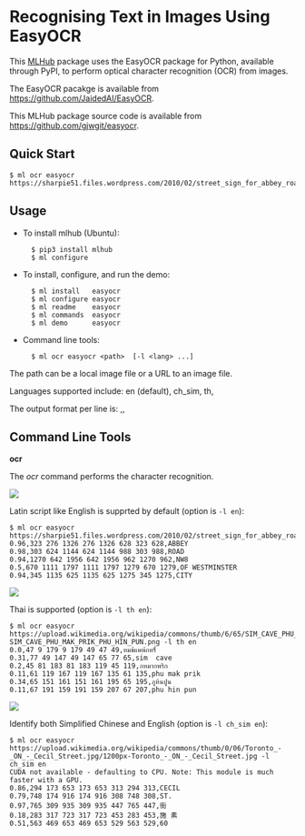 # Recognising Text in Images Using EasyOCR

This [MLHub](https://mlhub.ai) package uses the EasyOCR package for
Python, available through PyPI, to perform optical character
recognition (OCR) from images.

The EasyOCR pacakge is available from
<https://github.com/JaidedAI/EasyOCR>.

This MLHub package source code is available from
<https://github.com/gjwgit/easyocr>.


## Quick Start

```console
$ ml ocr easyocr https://sharpie51.files.wordpress.com/2010/02/street_sign_for_abbey_road_in_westminster_london_england_img_1461.jpg
```

## Usage

- To install mlhub (Ubuntu):

		$ pip3 install mlhub
		$ ml configure

- To install, configure, and run the demo:

		$ ml install   easyocr
		$ ml configure easyocr
		$ ml readme    easyocr
		$ ml commands  easyocr
		$ ml demo      easyocr
		
- Command line tools:

	    $ ml ocr easyocr <path>  [-l <lang> ...]

The path can be a local image file or a URL to an image file.

Languages supported include: 
en (default), ch_sim, th, 

The output format per line is: <certainty>,<bounding box>,<text>

## Command Line Tools

**ocr**

The *ocr* command performs the character recognition.

![](https://sharpie51.files.wordpress.com/2010/02/street_sign_for_abbey_road_in_westminster_london_england_img_1461.jpg)

Latin script like English is supprted by default (option is `-l en`):
```console
$ ml ocr easyocr https://sharpie51.files.wordpress.com/2010/02/street_sign_for_abbey_road_in_westminster_london_england_img_1461.jpg
0.96,323 276 1326 276 1326 628 323 628,ABBEY
0.98,303 624 1144 624 1144 988 303 988,ROAD
0.94,1270 642 1956 642 1956 962 1270 962,NW8
0.5,670 1111 1797 1111 1797 1279 670 1279,OF WESTMINSTER
0.94,345 1135 625 1135 625 1275 345 1275,CITY
```

![](https://upload.wikimedia.org/wikipedia/commons/thumb/6/65/SIM_CAVE_PHU_MAK_PRIK_PHU_HIN_PUN.png/220px-SIM_CAVE_PHU_MAK_PRIK_PHU_HIN_PUN.png)

Thai is supported (option is `-l th en`):
```console
$ ml ocr easyocr https://upload.wikimedia.org/wikipedia/commons/thumb/6/65/SIM_CAVE_PHU_MAK_PRIK_PHU_HIN_PUN.png/220px-SIM_CAVE_PHU_MAK_PRIK_PHU_HIN_PUN.png -l th en
0.0,47 9 179 9 179 49 47 49,ทมข้แพพ้กทร็์
0.31,77 49 147 49 147 65 77 65,sim  cave
0.2,45 81 183 81 183 119 45 119,ภหมากพริก
0.11,61 119 167 119 167 135 61 135,phu mak prik
0.34,65 151 161 151 161 195 65 195,ภูหินปูน
0.11,67 191 159 191 159 207 67 207,phu hin pun
```

![](https://upload.wikimedia.org/wikipedia/commons/thumb/0/06/Toronto_-_ON_-_Cecil_Street.jpg/1200px-Toronto_-_ON_-_Cecil_Street.jpg)

Identify both Simplified Chinese and English (option is `-l ch_sim en`):
```console
$ ml ocr easyocr https://upload.wikimedia.org/wikipedia/commons/thumb/0/06/Toronto_-_ON_-_Cecil_Street.jpg/1200px-Toronto_-_ON_-_Cecil_Street.jpg -l ch_sim en
CUDA not available - defaulting to CPU. Note: This module is much faster with a GPU.
0.86,294 173 653 173 653 313 294 313,CECIL
0.79,748 174 916 174 916 308 748 308,ST.
0.97,765 309 935 309 935 447 765 447,街
0.18,283 317 723 317 723 453 283 453,施 素
0.51,563 469 653 469 653 529 563 529,60
```
